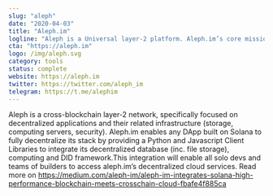 ```yaml
---
slug: "aleph"
date: "2020-04-03"
title: "Aleph.im"
logline: "Aleph is a Universal layer-2 platform. Aleph.im’s core mission is to help decentralized apps and protocols by stripping off the centralized parts of their stack, achieving a fully decentralized architecture. You can think of aleph.im as a Decentralized AWS."
cta: "https://aleph.im"
logo: /img/aleph.svg
category: tools
status: complete
website: https://aleph.im
twitter: https://twitter.com/aleph_im
telegram: https://t.me/alephim
---
```


Aleph is a cross-blockchain layer-2 network, specifically focused on decentralized applications and their related infrastructure (storage, computing servers, security). Aleph.im enables any DApp built on Solana to fully decentralize its stack by providing a Python and Javascript Client Libraries to integrate its decentralized database (inc. file storage), computing and DID framework.This integration will enable all solo devs and teams of builders to access aleph.im’s decentralized cloud services.
Read more on https://medium.com/aleph-im/aleph-im-integrates-solana-high-performance-blockchain-meets-crosschain-cloud-fbafe4f885ca
